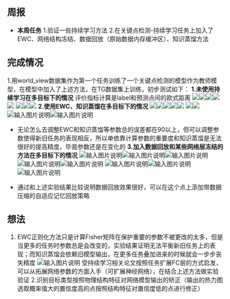 ﻿## 周报
 -  **本周任务** 
 1.验证一些持续学习方法
 2.在关键点检测-持续学习任务上加入了EWC、网络结构冻结、数据回放（原始数据内存缓冲区）、知识蒸馏方法
 

## 完成情况

 1.用world_view数据集作为第一个任务训练了一个关键点检测的模型作为教师模型，在模型中加入了上述方法，在TG数据集上训练，初步测试如下：
 **1.未使用持续学习在多目标下的情况**
 评价指标计算是label和预测点间的欧式距离
 ![](/2025/2025.3.16/img/1.bmp)![](/2025/2025.3.16/img/2.bmp)![](/2025/2025.3.16/img/3.bmp)![](/2025/2025.3.16/img/4.bmp)![](/2025/2025.3.16/img/5.bmp)
 ![](/2025/2025.3.16/img/6.bmp)![](/2025/2025.3.16/img/7.bmp)![](/2025/2025.3.16/img/8.bmp)
  **2.使用EWC、知识蒸馏在多目标下的情况**
  ![](/2025/2025.3.16/img/9.bmp)![](/2025/2025.3.16/img/10.bmp)![](/2025/2025.3.16/img/11.bmp)![](/2025/2025.3.16/img/12.bmp)![](/2025/2025.3.16/img/13.bmp)
  ![](/2025/2025.3.16/img/14.bmp)![](/2025/2025.3.16/img/15.bmp)![输入图片说明](/2025/2025.3.16/img/16.bmp)![输入图片说明](/2025/2025.3.16/img/17.bmp)
  
  
 - 无论怎么去调整EWC和知识蒸馏等参数总的误差都在90以上，但可以调整参数使得新旧任务的表现相反，所以单依靠计算参数的重要度和知识蒸馏是无法很好的提高精度，毕竟参数还是在变化的
  **3.加入数据回放和某些网络层冻结的方法在多目标下的情况**
  ![输入图片说明](/2025/2025.3.16/img/18.bmp)![输入图片说明](/2025/2025.3.16/img/19.bmp)![输入图片说明](/2025/2025.3.16/img/20.bmp)![输入图片说明](/2025/2025.3.16/img/21.bmp)![输入图片说明](/2025/2025.3.16/img/22.bmp)
  ![输入图片说明](/2025/2025.3.16/img/23.bmp)![输入图片说明](/2025/2025.3.16/img/24.bmp)![输入图片说明](/2025/2025.3.16/img/25.bmp)
  
 - 通过和上述实验结果比较说明数据回放效果很好，可以在这个点上添加带数据压缩的自适应记忆回放策略

## 想法

 1. EWC正则化方法只是计算Fisher矩阵在保护重要的参数不被更改的太多，但是当更多的任务时参数总是会改变的，实验结果证明无法平衡新旧任务上的表现；而知识蒸馏会依赖旧模型输出，在更多任务叠加进来的时候就会一步步丧失精度
 ![输入图片说明](/2025/2025.3.16/img/26.bmp)
受持续学习相关论文按照任务扩展FC层的方式启发，可以从拓展网络参数的方面入手（可扩展神经网络），在结合上述方法做实验验证
 2.识别目标类型按照物理结构特征对网络模型输出的矫正（输出的热力图选取概率值大的置信度高的点按照结构特征对置信度低的点进行修正）

  


 

